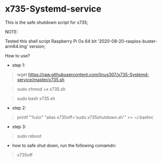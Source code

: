# x735-Systemd-service
This is the safe shutdown script for x735;

NOTE:

Tested this shell script Raspberry Pi Os 64 bit '2020-08-20-raspios-buster-arm64.img' version;

How to use?

* step 1:
> wget https://raw.githubusercontent.com/linus307/x735-Systemd-service/master/x735.sh

> sudo chmod +x x735.sh

> sudo bash x735.sh

* step 2:

> printf "%s\n" "alias x735off='sudo x735shutdown.sh'" >> ~/.bashrc

* step 3:

> sudo reboot

* how to safe shut down, run the following comamdn:
> x735off
